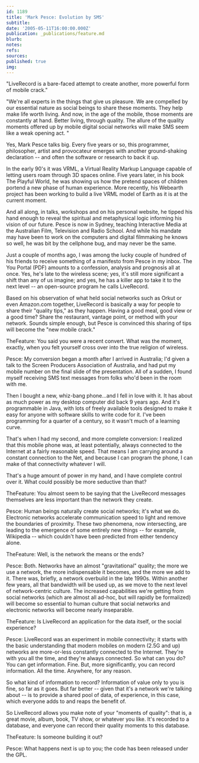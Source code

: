 ```yaml
---
id: 1189
title: 'Mark Pesce: Evolution by SMS'
subtitle: 
date: '2005-05-11T16:00:00.000Z'
publication: _publications/feature.md
blurb: 
notes: 
refs: 
sources: 
published: true
img: 
---
```

"LiveRecord is a bare-faced attempt to create another, more powerful form of mobile crack."

"We're all experts in the things that give us pleasure. We are compelled by our essential nature as social beings to share these moments. They help make life worth living. And now, in the age of the mobile, those moments are constantly at hand. Better living, through quality. The allure of the quality moments offered up by mobile digital social networks will make SMS seem like a weak opening act. "

Yes, Mark Pesce talks big. Every five years or so, this programmer, philosopher, artist and provocateur emerges with another ground-shaking declaration -- and often the software or research to back it up.

In the early 90's it was VRML, a Virtual Reality Markup Language capable of letting users roam through 3D spaces online. Five years later, in his book The Playful World, he was showing us how the pretend spaces of children portend a new phase of human experience. More recently, his Webearth project has been working to build a live VRML model of Earth as it is at the current moment.

And all along, in talks, workshops and on his personal website, he tipped his hand enough to reveal the spiritual and metaphysical logic informing his vision of our future. Pesce is now in Sydney, teaching Interactive Media at the Australian Film, Television and Radio School. And while his mandate may have been to work on the computers and digital filmmaking he knows so well, he was bit by the cellphone bug, and may never be the same.

Just a couple of months ago, I was among the lucky couple of hundred of his friends to receive something of a manifesto from Pesce in my inbox. The You Portal (PDF) amounts to a confession, analysis and prognosis all at once. Yes, he's late to the wireless scene; yes, it's still more significant a shift than any of us imagine; and yes, he has a killer app to take it to the next level -- an open-source program he calls LiveRecord.

Based on his observation of what held social networks such as Orkut or even Amazon.com together, LiveRecord is basically a way for people to share their "quality tips," as they happen. Having a good meal, good view or a good time? Share the restaurant, vantage point, or method with your network. Sounds simple enough, but Pesce is convinced this sharing of tips will become the "new mobile crack."

TheFeature: You said you were a recent convert. What was the moment, exactly, when you felt yourself cross over into the true religion of wireless.

Pesce: My conversion began a month after I arrived in Australia; I'd given a talk to the Screen Producers Association of Australia, and had put my mobile number on the final slide of the presentation. All of a sudden, I found myself receiving SMS text messages from folks who'd been in the room with me.

Then I bought a new, whiz-bang phone...and I fell in love with it. It has about as much power as my desktop computer did back 9 years ago. And it's programmable in Java, with lots of freely available tools designed to make it easy for anyone with software skills to write code for it. I've been programming for a quarter of a century, so it wasn't much of a learning curve.

That's when I had my second, and more complete conversion: I realized that this mobile phone was, at least potentially, always connected to the Internet at a fairly reasonable speed. That means I am carrying around a constant connection to the Net, and because I can program the phone, I can make of that connectivity whatever I will.

That's a huge amount of power in my hand, and I have complete control over it. What could possibly be more seductive than that?

TheFeature: You almost seem to be saying that the LiveRecord messages themselves are less important than the network they create.

Pesce: Human beings naturally create social networks; it's what we do. Electronic networks accelerate communication speed to light and remove the boundaries of proximity. These two phenomena, now intersecting, are leading to the emergence of some entirely new things -- for example, Wikipedia -- which couldn't have been predicted from either tendency alone.

TheFeature: Well, is the network the means or the ends?

Pesce: Both. Networks have an almost "gravitational" quality; the more we use a network, the more indispensable it becomes, and the more we add to it. There was, briefly, a network overbuild in the late 1990s. Within another few years, all that bandwidth will be used up, as we move to the next level of network-centric culture. The increased capabilities we're getting from social networks (which are almost all ad-hoc, but will rapidly be formalized) will become so essential to human culture that social networks and electronic networks will become nearly inseparable.

TheFeature: Is LiveRecord an application for the data itself, or the social experience?

Pesce: LiveRecord was an experiment in mobile connectivity; it starts with the basic understanding that modern mobiles on modern (2.5G and up) networks are more-or-less constantly connected to the Internet.
They're with you all the time, and they're always connected. So what can you do? You can get information. Fine. But, more significantly, you can record information. All the time. Anywhere, for any reason.

So what kind of information to record? Information of value only to you is fine, so far as it goes. But far better -- given that it's a network we're talking about -- is to provide a shared pool of data, of experience, in this case, which everyone adds to and reaps the benefit of.

So LiveRecord allows you make note of your "moments of quality": that is, a great movie, album, book, TV show, or whatever you like. It's recorded to a database, and everyone can record their quality moments to this database.

TheFeature: Is someone building it out?

Pesce: What happens next is up to you; the code has been released under the GPL.

